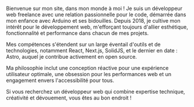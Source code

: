 Bienvenue sur mon site, dans mon monde à moi ! Je suis un <span class="highlight">développeur</span> web freelance avec une relation passionnelle pour le code, démarrée dans mon enfance avec Arduino et ses bidouilles. Depuis 2018, je cultive mon intérêt pour le développement web, m'efforçant toujours d'allier esthétique, fonctionnalité et <span class="highlight">performance</span> dans chacun de mes projets.

Mes compétences s'étendent sur un large éventail d'outils et de technologies, notamment React, Next.js, SolidJS, et le dernier en date : Astro, auquel je <span class="highlight">contribue</span> activement en open source.

Ma philosophie inclut une conception réactive pour une expérience utilisateur optimale, une obsession pour les performances web et un engagement envers <span class="highlight">l'accessibilité</span> pour tous.

Si vous recherchez un développeur web qui combine expertise technique, créativité et dévouement, vous êtes au bon endroit !